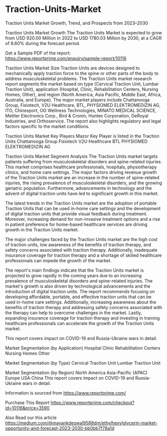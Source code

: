 # Traction-Units-Market
Traction Units Market Growth, Trend, and Prospects from 2023–2030

Traction Units Market Growth
The Traction Units Market is expected to grow from USD 920.00 Million in 2022 to USD 1780.03 Million by 2030, at a CAGR of 8.60% during the forecast period.

Get a Sample PDF of the report: https://www.reportprime.com/enquiry/sample-report/10116

Traction Units Market Size
Traction Units are devices designed to mechanically apply traction force to the spine or other parts of the body to address musculoskeletal problems. The Traction Units market research report segments the market based on type (Cervical Traction Unit, Lumbar Traction Unit), application (Hospital, Clinic, Rehabilitation Centers, Nursing Homes, Other), and region (North America, Asia Pacific, Middle East, Africa, Australia, and Europe). The major market players include Chattanooga Group, Fisiotech, V2U Healthcare, BTL, PHYSIOMED ELEKTROMEDIZIN AG, ITO, Chinesport, OG Wellness Technologies, MINATO MEDICAL SCIENCE, Mettler Electronics Corp., Bird & Cronin, Huntex Corporation, DeRoyal Industries, and Orthoservice. The report also highlights regulatory and legal factors specific to the market conditions.

Traction Units Market Key Players
Mazor Key Player is listed in the Traction Units
Chattanooga Group
Fisiotech
V2U Healthcare
BTL
PHYSIOMED ELEKTROMEDIZIN AG

Traction Units Market Segment Analysis
The Traction Units market targets patients suffering from musculoskeletal disorders and spine-related injuries. This market comprises healthcare professionals, hospitals, physiotherapy clinics, and home care settings. The major factors driving revenue growth of the Traction Units market are an increase in the number of spine-related injuries, the rising prevalence of musculoskeletal disorders, and the growing geriatric population. Furthermore, advancements in technology and the advent of digital traction units have led to significant growth in this market.

The latest trends in the Traction Units market are the adoption of portable Traction Units that can be used in-home care settings and the development of digital traction units that provide visual feedback during treatment. Moreover, increasing demand for non-invasive treatment options and a rise in patient preference for home-based healthcare services are driving growth in the Traction Units market.

The major challenges faced by the Traction Units market are the high cost of traction units, low awareness of the benefits of traction therapy, and safety concerns associated with traction therapy. Additionally, inadequate insurance coverage for traction therapy and a shortage of skilled healthcare professionals can impede the growth of the market.

The report's main findings indicate that the Traction Units market is projected to grow rapidly in the coming years due to an increasing prevalence of musculoskeletal disorders and spine-related injuries. The market's growth is also driven by technological advancements and the introduction of digital traction units. The report recommends focusing on developing affordable, portable, and effective traction units that can be used in-home care settings. Additionally, increasing awareness about the benefits of traction therapy and addressing safety concerns associated with the therapy can help to overcome challenges in the market. Lastly, expanding insurance coverage for traction therapy and investing in training healthcare professionals can accelerate the growth of the Traction Units market.

This report covers impact on COVID-19 and Russia-Ukraine wars in detail.

Market Segmentation (by Application)
Hospital
Clinic
Rehabilitation Centers
Nursing Homes
Other

Market Segmentation (by Type)
Cervical Traction Unit
Lumbar Traction Unit

Market Segmentation (by Region)
North America
Asia-Pacific (APAC)
Europe
USA
China
This report covers impact on COVID-19 and Russia-Ukraine wars in detail.

Information is sourced from https://www.reportprime.com/

Purchase This Report
https://www.reportprime.com/checkout?id=10116&price=3590

Also Read our this article
https://medium.com/@mayankdeswal9588dm/ethylhexylglycerin-market-opportunity-and-forecast-2023-2030-bb0bb7f78a1d
